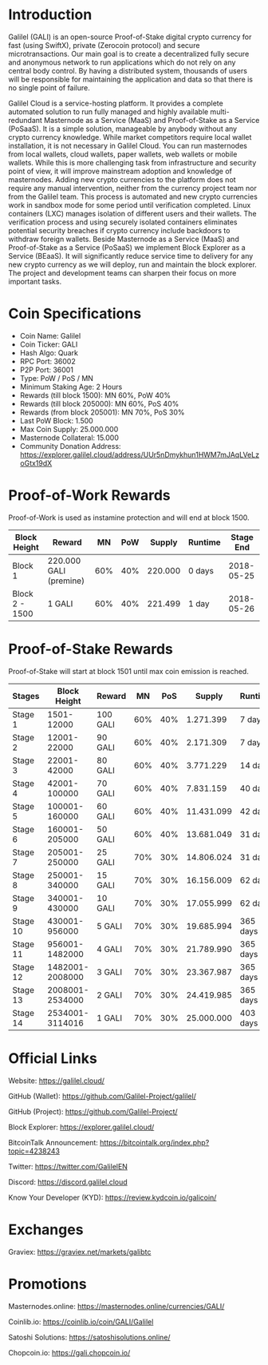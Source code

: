 # Introduction

Galilel (GALI) is an open-source Proof-of-Stake digital crypto currency for
fast (using SwiftX), private (Zerocoin protocol) and secure microtransactions.
Our main goal is to create a decentralized fully secure and anonymous network
to run applications which do not rely on any central body control. By having a
distributed system, thousands of users will be responsible for maintaining the
application and data so that there is no single point of failure.

Galilel Cloud is a service-hosting platform. It provides a complete automated
solution to run fully managed and highly available multi-redundant Masternode
as a Service (MaaS) and Proof-of-Stake as a Service (PoSaaS). It is a simple
solution, manageable by anybody without any crypto currency knowledge. While
market competitors require local wallet installation, it is not necessary in
Galilel Cloud. You can run masternodes from local wallets, cloud wallets, paper
wallets, web wallets or mobile wallets. While this is more challenging task
from infrastructure and security point of view, it will improve mainstream
adoption and knowledge of masternodes. Adding new crypto currencies to the
platform does not require any manual intervention, neither from the currency
project team nor from the Galilel team. This process is automated and new
crypto currencies work in sandbox mode for some period until verification
completed. Linux containers (LXC) manages isolation of different users and
their wallets. The verification process and using securely isolated containers
eliminates potential security breaches if crypto currency include backdoors to
withdraw foreign wallets. Beside Masternode as a Service (MaaS) and
Proof-of-Stake as a Service (PoSaaS) we implement Block Explorer as a Service
(BEaaS). It will significantly reduce service time to delivery for any new
crypto currency as we will deploy, run and maintain the block explorer. The
project and development teams can sharpen their focus on more important tasks.

# Coin Specifications

* Coin Name: Galilel
* Coin Ticker: GALI
* Hash Algo: Quark
* RPC Port: 36002
* P2P Port: 36001
* Type: PoW / PoS / MN
* Minimum Staking Age: 2 Hours
* Rewards (till block 1500): MN 60%, PoW 40%
* Rewards (till block 205000): MN 60%, PoS 40%
* Rewards (from block 205001): MN 70%, PoS 30%
* Last PoW Block: 1.500
* Max Coin Supply: 25.000.000
* Masternode Collateral: 15.000
* Community Donation Address: https://explorer.galilel.cloud/address/UUr5nDmykhun1HWM7mJAqLVeLzoGtx19dX

# Proof-of-Work Rewards

Proof-of-Work is used as instamine protection and will end at block 1500.

Block Height   | Reward                 | MN  | PoW | Supply  | Runtime | Stage End
---------------|------------------------|-----|-----|---------|---------|-----------
Block 1        | 220.000 GALI (premine) | 60% | 40% | 220.000 | 0 days  | 2018-05-25
Block 2 - 1500 |       1 GALI           | 60% | 40% | 221.499 | 1 day   | 2018-05-26

# Proof-of-Stake Rewards

Proof-of-Stake will start at block 1501 until max coin emission is reached.

Stages   | Block Height    | Reward   | MN  | PoS | Supply     | Runtime  | Stage End
---------|-----------------|----------|-----|-----|------------|----------|-----------
Stage 1  |      1501-12000 | 100 GALI | 60% | 40% |  1.271.399 |   7 days | 2018-06-02
Stage 2  |     12001-22000 |  90 GALI | 60% | 40% |  2.171.309 |   7 days | 2018-06-09
Stage 3  |     22001-42000 |  80 GALI | 60% | 40% |  3.771.229 |  14 days | 2018-06-23
Stage 4  |    42001-100000 |  70 GALI | 60% | 40% |  7.831.159 |  40 days | 2018-08-02
Stage 5  |   100001-160000 |  60 GALI | 60% | 40% | 11.431.099 |  42 days | 2018-09-13
Stage 6  |   160001-205000 |  50 GALI | 60% | 40% | 13.681.049 |  31 days | 2018-10-14
Stage 7  |   205001-250000 |  25 GALI | 70% | 30% | 14.806.024 |  31 days | 2018-11-14
Stage 8  |   250001-340000 |  15 GALI | 70% | 30% | 16.156.009 |  62 days | 2019-01-15
Stage 9  |   340001-430000 |  10 GALI | 70% | 30% | 17.055.999 |  62 days | 2019-03-18
Stage 10 |   430001-956000 |   5 GALI | 70% | 30% | 19.685.994 | 365 days | 2020-03-17
Stage 11 |  956001-1482000 |   4 GALI | 70% | 30% | 21.789.990 | 365 days | 2021-03-17
Stage 12 | 1482001-2008000 |   3 GALI | 70% | 30% | 23.367.987 | 365 days | 2022-03-17
Stage 13 | 2008001-2534000 |   2 GALI | 70% | 30% | 24.419.985 | 365 days | 2023-03-17
Stage 14 | 2534001-3114016 |   1 GALI | 70% | 30% | 25.000.000 | 403 days | 2024-04-23

# Official Links

Website: https://galilel.cloud/

GitHub (Wallet): https://github.com/Galilel-Project/galilel/

GitHub (Project): https://github.com/Galilel-Project/

Block Explorer: https://explorer.galilel.cloud/

BitcoinTalk Announcement: https://bitcointalk.org/index.php?topic=4238243

Twitter: https://twitter.com/GalilelEN

Discord: https://discord.galilel.cloud

Know Your Developer (KYD): https://review.kydcoin.io/galicoin/

# Exchanges

Graviex: https://graviex.net/markets/galibtc

# Promotions

Masternodes.online: https://masternodes.online/currencies/GALI/

Coinlib.io: https://coinlib.io/coin/GALI/Galilel

Satoshi Solutions: https://satoshisolutions.online/

Chopcoin.io: https://gali.chopcoin.io/
